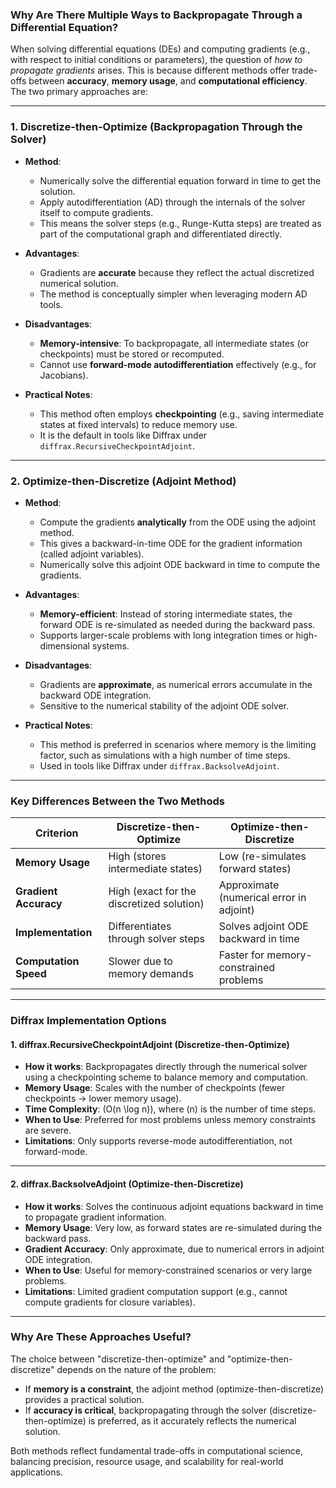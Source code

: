### **Why Are There Multiple Ways to Backpropagate Through a Differential Equation?**

When solving differential equations (DEs) and computing gradients (e.g., with respect to initial conditions or parameters), the question of *how to propagate gradients* arises. This is because different methods offer trade-offs between **accuracy**, **memory usage**, and **computational efficiency**. The two primary approaches are:

---

### **1. Discretize-then-Optimize** (Backpropagation Through the Solver)
- **Method**: 
  - Numerically solve the differential equation forward in time to get the solution.
  - Apply autodifferentiation (AD) through the internals of the solver itself to compute gradients.
  - This means the solver steps (e.g., Runge-Kutta steps) are treated as part of the computational graph and differentiated directly.
  
- **Advantages**:
  - Gradients are **accurate** because they reflect the actual discretized numerical solution.
  - The method is conceptually simpler when leveraging modern AD tools.

- **Disadvantages**:
  - **Memory-intensive**: To backpropagate, all intermediate states (or checkpoints) must be stored or recomputed.
  - Cannot use **forward-mode autodifferentiation** effectively (e.g., for Jacobians).

- **Practical Notes**:
  - This method often employs **checkpointing** (e.g., saving intermediate states at fixed intervals) to reduce memory use. 
  - It is the default in tools like Diffrax under `diffrax.RecursiveCheckpointAdjoint`.

---

### **2. Optimize-then-Discretize** (Adjoint Method)
- **Method**:
  - Compute the gradients **analytically** from the ODE using the adjoint method.
  - This gives a backward-in-time ODE for the gradient information (called adjoint variables).
  - Numerically solve this adjoint ODE backward in time to compute the gradients.

- **Advantages**:
  - **Memory-efficient**: Instead of storing intermediate states, the forward ODE is re-simulated as needed during the backward pass.
  - Supports larger-scale problems with long integration times or high-dimensional systems.

- **Disadvantages**:
  - Gradients are **approximate**, as numerical errors accumulate in the backward ODE integration.
  - Sensitive to the numerical stability of the adjoint ODE solver.

- **Practical Notes**:
  - This method is preferred in scenarios where memory is the limiting factor, such as simulations with a high number of time steps.
  - Used in tools like Diffrax under `diffrax.BacksolveAdjoint`.

---

### **Key Differences Between the Two Methods**

| **Criterion**          | **Discretize-then-Optimize**               | **Optimize-then-Discretize**            |
|------------------------|--------------------------------------------|-----------------------------------------|
| **Memory Usage**       | High (stores intermediate states)          | Low (re-simulates forward states)       |
| **Gradient Accuracy**  | High (exact for the discretized solution)  | Approximate (numerical error in adjoint)|
| **Implementation**     | Differentiates through solver steps        | Solves adjoint ODE backward in time     |
| **Computation Speed**  | Slower due to memory demands               | Faster for memory-constrained problems  |

---

### **Diffrax Implementation Options**

#### **1. diffrax.RecursiveCheckpointAdjoint (Discretize-then-Optimize)**
- **How it works**: Backpropagates directly through the numerical solver using a checkpointing scheme to balance memory and computation.
- **Memory Usage**: Scales with the number of checkpoints (fewer checkpoints → lower memory usage).
- **Time Complexity**: \(O(n \log n)\), where \(n\) is the number of time steps.
- **When to Use**: Preferred for most problems unless memory constraints are severe.
- **Limitations**: Only supports reverse-mode autodifferentiation, not forward-mode.

---

#### **2. diffrax.BacksolveAdjoint (Optimize-then-Discretize)**
- **How it works**: Solves the continuous adjoint equations backward in time to propagate gradient information.
- **Memory Usage**: Very low, as forward states are re-simulated during the backward pass.
- **Gradient Accuracy**: Only approximate, due to numerical errors in adjoint ODE integration.
- **When to Use**: Useful for memory-constrained scenarios or very large problems.
- **Limitations**: Limited gradient computation support (e.g., cannot compute gradients for closure variables).

---

### **Why Are These Approaches Useful?**

The choice between "discretize-then-optimize" and "optimize-then-discretize" depends on the nature of the problem:
- If **memory is a constraint**, the adjoint method (optimize-then-discretize) provides a practical solution.
- If **accuracy is critical**, backpropagating through the solver (discretize-then-optimize) is preferred, as it accurately reflects the numerical solution.
  
Both methods reflect fundamental trade-offs in computational science, balancing precision, resource usage, and scalability for real-world applications.